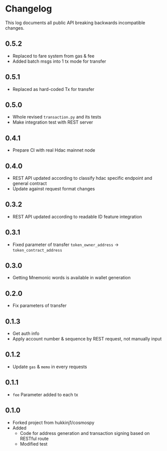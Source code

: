 Changelog
=========

This log documents all public API breaking backwards incompatible changes.

0.5.2
----

- Replaced to fare system from gas & fee
- Added batch msgs into 1 tx mode for transfer

0.5.1
----

- Replaced as hard-coded Tx for transfer

0.5.0
----

- Whole revised `transaction.py` and its tests
- Make integration test with REST server

0.4.1
----

- Prepare CI with real Hdac mainnet node

0.4.0
----

- REST API updated according to classify hdac specific endpoint and general contract
- Update against request format changes

0.3.2
----

- REST API updated according to readable ID feature integration

0.3.1
-----

- Fixed parameter of transfer `token_owner_address` -> `token_contract_address`

0.3.0
-----

- Getting Mnemonic words is available in wallet generation

0.2.0
-----

- Fix parameters of transfer

0.1.3
-----

- Get auth info
- Apply account number & sequence by REST request, not manually input

0.1.2
-----

- Update `gas` & `memo` in every requests

0.1.1
-----

- `fee` Parameter added to each tx

0.1.0
-----

- Forked project from hukkinj1/cosmospy
- Added
  - Code for address generation and transaction signing based on RESTful route
  - Modified test
